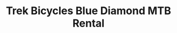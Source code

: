 ---
title: "Trek Bicycles Blue Diamond MTB Rental"
url: /blue-diamond/trek-bicycles-blue-diamond-mtb-rental/
shop: bicycle
---